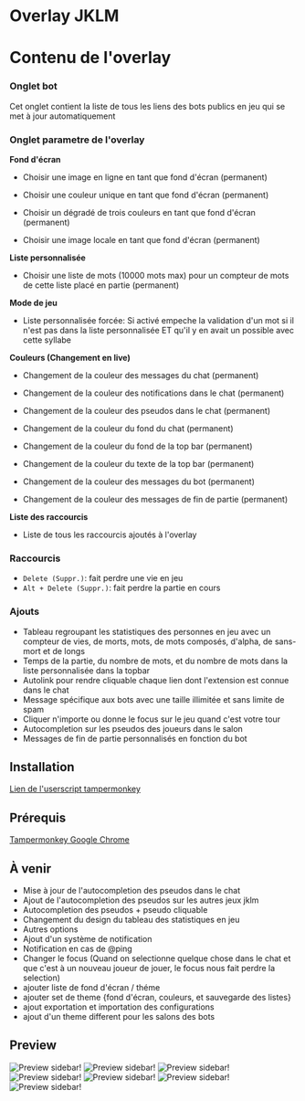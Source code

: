 # Overlay JKLM

# Contenu de l'overlay

### Onglet bot
  Cet onglet contient la liste de tous les liens des bots publics en jeu qui se met à jour automatiquement

### Onglet parametre de l'overlay

  **Fond d'écran**
  
  - Choisir une image en ligne en tant que fond d'écran (permanent)
  
  - Choisir une couleur unique en tant que fond d'écran (permanent)
  
  - Choisir un dégradé de trois couleurs en tant que fond d'écran (permanent)
  
  - Choisir une image locale en tant que fond d'écran (permanent)
    
  **Liste personnalisée**
  
  - Choisir une liste de mots (10000 mots max) pour un compteur de mots de cette liste placé en partie (permanent)
    
**Mode de jeu**
  
  - Liste personnalisée forcée: Si activé empeche la validation d'un mot si il n'est pas dans la liste personnalisée ET qu'il y en avait un possible avec cette syllabe
    
**Couleurs (Changement en live)**

  - Changement de la couleur des messages du chat (permanent)
  
  - Changement de la couleur des notifications dans le chat (permanent)
  
  - Changement de la couleur des pseudos dans le chat (permanent)
  
  - Changement de la couleur du fond du chat (permanent)
  
  - Changement de la couleur du fond de la top bar (permanent)
  
  - Changement de la couleur du texte de la top bar (permanent)
  
  - Changement de la couleur des messages du bot (permanent)
  
  - Changement de la couleur des messages de fin de partie (permanent)
    
**Liste des raccourcis**
  
  - Liste de tous les raccourcis ajoutés à l'overlay

### Raccourcis
  - `Delete (Suppr.)`: fait perdre une vie en jeu
  - `Alt + Delete (Suppr.)`: fait perdre la partie en cours
 
### Ajouts

- Tableau regroupant les statistiques des personnes en jeu avec un compteur de vies, de morts, mots, de mots composés, d'alpha, de sans-mort et de longs
- Temps de la partie, du nombre de mots, et du nombre de mots dans la liste personnalisée dans la topbar
- Autolink pour rendre cliquable chaque lien dont l'extension est connue dans le chat
- Message spécifique aux bots avec une taille illimitée et sans limite de spam
- Cliquer n'importe ou donne le focus sur le jeu quand c'est votre tour
- Autocompletion sur les pseudos des joueurs dans le salon
- Messages de fin de partie personnalisés en fonction du bot
  

## Installation
[Lien de l'userscript tampermonkey](https://dl.dropboxusercontent.com/s/v3firjmj11ivybg/overlay_alpha.user.js)
## Prérequis
[Tampermonkey Google Chrome](https://chrome.google.com/webstore/detail/tampermonkey/dhdgffkkebhmkfjojejmpbldmpobfkfo?hl=fr)

## À venir
- Mise à jour de l'autocompletion des pseudos dans le chat
- Ajout de l'autocompletion des pseudos sur les autres jeux jklm
- Autocompletion des pseudos + pseudo cliquable
- Changement du design du tableau des statistiques en jeu
- Autres options
- Ajout d'un système de notification
- Notification en cas de @ping
- Changer le focus (Quand on selectionne quelque chose dans le chat et que c'est à un nouveau joueur de jouer, le focus nous fait perdre la selection)
- ajouter liste de fond d'écran / théme
- ajouter set de theme {fond d'écran, couleurs, et sauvegarde des listes}
- ajout exportation et importation des configurations
- ajout d'un theme different pour les salons des bots

## Preview
![Preview sidebar!](https://github.com/macadelic80/jklm-overlay/blob/master/preview4.png)
![Preview sidebar!](https://github.com/macadelic80/jklm-overlay/blob/master/preview5.png)
![Preview sidebar!](https://github.com/macadelic80/jklm-overlay/blob/master/preview6.png)
![Preview sidebar!](https://github.com/macadelic80/jklm-overlay/blob/master/preview7.png)
![Preview sidebar!](https://github.com/macadelic80/jklm-overlay/blob/master/preview8.png)
![Preview sidebar!](https://github.com/macadelic80/jklm-overlay/blob/master/preview9.png)
![Preview sidebar!](https://github.com/macadelic80/jklm-overlay/blob/master/preview10.png)

